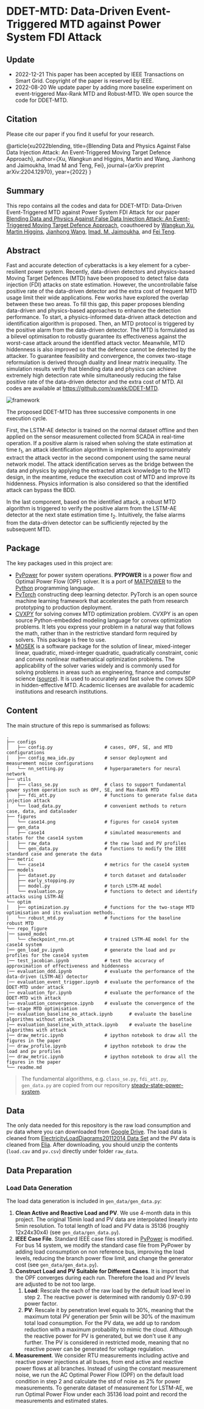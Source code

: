 # DDET-MTD: Data-Driven Event-Triggered MTD against Power System FDI Attack

## Update
- 2022-12-21 This paper has been accepted by IEEE Transactions on Smart Grid. Copyright of the paper is reserved by IEEE.
- 2022-08-20 We update paper by adding more baseline experiment on event-triggered Max-Rank MTD and Robust-MTD. We open source the code for DDET-MTD.

## Citation
Please cite our paper if you find it useful for your research.

@article{xu2022blending,
  title={Blending Data and Physics Against False Data Injection Attack: An Event-Triggered Moving Target Defence Approach},
  author={Xu, Wangkun and Higgins, Martin and Wang, Jianhong and Jaimoukha, Imad M and Teng, Fei},
  journal={arXiv preprint arXiv:2204.12970},
  year={2022}
}

## Summary

This repo contains all the codes and data for DDET-MTD: Data-Driven Event-Triggered MTD against Power System FDI Attack for our paper [Blending Data and Physics Against False Data Injection Attack: An Event-Triggered Moving Target Defence Approach](https://arxiv.org/abs/2204.12970), coauthoered by [Wangkun Xu](https://scholar.google.com/citations?user=-RuGgBoAAAAJ&hl=en), [Martin Higgins](https://scholar.google.com/citations?user=I2cbZoAAAAAJ&hl=en), [Jianhong Wang](https://scholar.google.co.uk/citations?user=K1FKF3IAAAAJ&hl=zh-CN), [Imad. M. Jaimoukha](https://scholar.google.co.uk/citations?user=zzIhI_YAAAAJ&hl=en), and [Fei Teng](https://scholar.google.co.uk/citations?user=aOTMH1EAAAAJ&hl=en). 

## Abstract

Fast and accurate detection of cyberattacks is a key element for a  cyber-resilient  power system. Recently, data-driven detectors and physics-based Moving Target Defences (MTD) have been proposed to detect false data injection (FDI) attacks on state estimation. However, the uncontrollable false positive rate of the data-driven detector and the extra cost of frequent MTD usage limit their wide applications. Few works have explored the overlap between these two areas. To fill this gap, this paper proposes blending data-driven and physics-based approaches to enhance the detection performance. To start, a physics-informed data-driven attack detection and identification algorithm is proposed. Then, an MTD protocol is triggered by the positive alarm from the data-driven detector. The MTD is formulated as a bilevel optimisation to robustly guarantee its effectiveness against the worst-case attack around the identified attack vector. Meanwhile, MTD hiddenness is also improved so that the defence cannot be detected by the attacker. To guarantee feasibility and convergence, the convex two-stage reformulation is derived through duality and linear matrix inequality. The simulation results verify that blending data and physics can achieve extremely high detection rate while simultaneously reducing the false positive rate of the data-driven detector and the extra cost of MTD. All codes are available at https://github.com/xuwkk/DDET-MTD.

![framework](repo_figure/framework.jpg)

The proposed DDET-MTD has three successive components in one execution cycle. 

First, the LSTM-AE detector is trained on the normal dataset offline and then applied on the sensor measurement collected from SCADA in real-time operation. If a positive alarm is raised when solving the state estimation at time $t_1$, an attack identification algorithm is implemented to approximately extract the attack vector in the second component using the same neural network model. The attack identification serves as the bridge between the data and physics by applying the extracted attack knowledge to the MTD design, in the meantime, reduce the execution cost of MTD and improve its hiddenness. Physics information is also considered so that the identified attack can bypass the BDD. 

In the last component, based on the identified attack, a robust MTD algorithm is triggered to verify the positive alarm from the LSTM-AE detector at the next state estimation time $t_2$. Intuitively, the false alarms from the data-driven detector can be sufficiently rejected by the subsequent MTD. 

## Package

The key packages used in this project are:

- [PyPower](https://github.com/rwl/PYPOWER) for power system operations.  **PYPOWER** is a power flow and Optimal Power Flow (OPF) solver. It is a port of [MATPOWER](http://www.pserc.cornell.edu/matpower/) to the [Python](http://www.python.org/) programming language.
- [PyTorch](https://pytorch.org/) constructing deep learning detector. PyTorch is an open source machine learning framework that accelerates the path from research prototyping to production deployment.
- [CVXPY](https://www.cvxpy.org/) for solving convex MTD optimization problem. CVXPY is an open source Python-embedded modeling language for convex optimization problems. It lets you express your problem in a natural way that follows the math, rather than in the restrictive standard form required by solvers. This package is free to use.
- [MOSEK](https://www.mosek.com/) is a software package for the solution of linear, mixed-integer linear, quadratic, mixed-integer quadratic, quadratically constraint, conic and convex nonlinear mathematical optimization problems. The applicability of the solver varies widely and is commonly used for solving problems in areas such as engineering, finance and computer science ([source](https://en.wikipedia.org/wiki/MOSEK)). It is used to accurately and fast solve the convex SDP in hidden-effective MTD. Academic licenses are available for academic institutions and research institutions.

## Content

The main structure of this repo is summarised as follows:

```
.
├── configs                   
│   ├── config.py                   # cases, OPF, SE, and MTD configurations
│   ├── config_mea_idx.py           # sensor deployment and measurement noise configurations
│   └── nn_setting.py               # hyperparameters for neural network
├── utils                   
│   ├── class_se.py                 # class to support fundamental power system operation such as OPF, SE, and Max-Rank MTD
│   ├── fdi_att.py                  # functions to generate false data injection attack
│   └── load_data.py                # convenient methods to return case, data, and dataloader
├── figures                   
│   └── case14.png                  # figures for case14 system
├── gen_data                  
│   ├── case14                      # simulated measurements and states for the case14 system
│   ├── raw_data                    # the raw load and PV profiles
│   └── gen_data.py                 # functions to modify the IEEE standard case and generate the data 
├── metric
│   └── case14                      # metrics for the case14 system
├── models
│   ├── dataset.py                  # torch dataset and dataloader
│   ├── early_stopping.py      
│   ├── model.py                    # torch LSTM-AE model
│   └── evaluation.py               # functions to detect and identify attacks using LSTM-AE
└── optim
│   ├── optimization.py             # functions for the two-stage MTD optimisation and its evaluation methods.
│   └── robust_mtd.py               # functions for the baseline robust MTD
└── repo_figure
│── saved_model
│   └── checkpoint_rnn.pt           # trained LSTM-AE model for the case14 system
│── gen_load_pv.ipynb               # generate the load and pv profiles for the case14 system
│── test_jacobian.ipynb             # test the accuracy of approximation of effectiveness and hiddenness
│── evaluation_ddd.ipynb            # evaluate the performance of the data-driven (LSTM-AE) detector
│── evaluation_event_trigger.ipynb  # evaluate the performance of the DDET-MTD under attack
│── evaluation_fpr.ipynb            # evaluate the performance of the DDET-MTD with attack
│── evaluation_convergence.ipynb    # evaluate the convergence of the two-stage MTD optimisation
│── evaluation_baseline_no_attack.ipynb      # evaluate the baseline algorithms without attack
│── evaluation_baseline_with_attack.ipynb    # evaluate the baseline algorithms with attack
│── draw_metric.ipynb               # ipython notebook to draw all the figures in the paper
│── draw_profile.ipynb              # ipython notebook to draw the load and pv profiles
│── draw_metric.ipynb               # ipython notebook to draw all the figures in the paper
└── readme.md                       

```


> The fundamental algorithms, e.g. `class_se.py`, `fdi_att.py`, `gen_data.py` are copied from our repository [steady-state-power-system](https://github.com/xuwkk/steady-state-power-system). 

## Data

The only data needed for this repository is the raw load consumption and pv data where you can downloaded from [Google Drive](https://drive.google.com/drive/folders/1qe_sxsH_MZ3Z__rKgwx_dzPkozDuXjFq?usp=sharing). The load data is cleaned from [ElectricityLoadDiagrams20112014 Data Set](https://archive.ics.uci.edu/ml/datasets/ElectricityLoadDiagrams20112014) and the PV data is cleaned from [Elia](https://opendata.elia.be/pages/home/). After downloading, you should unzip the contents (`load.cav` and `pv.csv`) directly under folder `raw_data`.

## Data Preparation

### Load Data Generation

The load data generation is included in `gen_data/gen_data.py`:

1. **Clean Active and Reactive Load and PV**. We  use 4-month data in this project. The original 15min load and PV data are interpolated linearly into 5min resolution. To total length of load and PV data is 35136 (roughly 12x24x30x4) (see `gen_data/gen_data.py`).
2. **IEEE Case File**. Standard IEEE case files stored in [PyPower](https://github.com/rwl/PYPOWER/tree/master/pypower) is modified. For bus 14 system, we modify the standard case file from PyPower by adding load consumption on non reference bus, improving the load levels, reducing the branch power flow limit, and change the generator cost (see `gen_data/gen_data.py`).
3. **Construct Load and PV Suitable for Different Cases**. It is import that the OPF converges during each run. Therefore the load and PV levels are adjusted to be not too large.
   1. **Load**: Rescale the each of the raw load by the default load level in step 2. The reactive power is determined with randomly 0.97-0.99 power factor.
   2. **PV**: Rescale it by penetration level equals to 30%, meaning that the maximum total PV generation per 5min will be 30% of the maximum total load consumption. For the PV data, we add up to random reduction with a maximum probability to mimic the cloud.  Although the reactive power for PV is generated, but we don't use it any further. The PV is considered in restricted mode, meaning that no reactive power can be generated for voltage regulation.
4. **Measurement**. We consider RTU measurements including active and reactive power injections at all buses, from end active and reactive power flows at all branches. Instead of using the constant measurement noise, we run the AC Optimal Power Flow (OPF) on the default load condition in step 2 and calculate the std of noise as 2% for power measurements. To generate dataset of measurement for LSTM-AE, we run Optimal Power Flow under each 35136 load point and record the measurements and estimated states.

